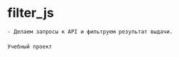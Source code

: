 # filter_js

```
- Делаем запросы к API и фильтруем результат выдачи.
```

####
```
Учебный проект
```
